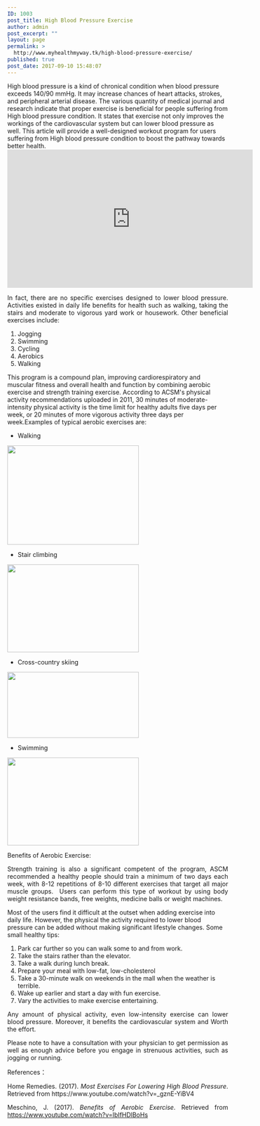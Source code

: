```yaml
---
ID: 1003
post_title: High Blood Pressure Exercise
author: admin
post_excerpt: ""
layout: page
permalink: >
  http://www.myhealthmyway.tk/high-blood-pressure-exercise/
published: true
post_date: 2017-09-10 15:48:07
---
```

<div id="pl-1003"  class="panel-layout" ><div id="pg-1003-0"  class="panel-grid panel-no-style"  data-style="{&quot;background_display&quot;:&quot;tile&quot;,&quot;cell_alignment&quot;:&quot;flex-start&quot;}" ><div id="pgc-1003-0-0"  class="panel-grid-cell"  data-weight="1" ><div id="panel-1003-0-0-0" class="so-panel widget widget_sow-editor panel-first-child panel-last-child" data-index="0" data-style="{&quot;background_image_attachment&quot;:false,&quot;background_display&quot;:&quot;tile&quot;}" ><div class="so-widget-sow-editor so-widget-sow-editor-base">
<div class="siteorigin-widget-tinymce textwidget">
	<p style="text-align: left;">High blood pressure is a kind of chronical condition when blood pressure exceeds 140/90 mmHg. It may increase chances of heart attacks, strokes, and peripheral arterial disease. The various quantity of medical journal and research indicate that proper exercise is beneficial for people suffering from High blood pressure condition. It states that exercise not only improves the workings of the cardiovascular system but can lower blood pressure as well. This article will provide a well-designed workout program for users suffering from High blood pressure condition to boost the pathway towards better health.<br /> <iframe src="https://www.youtube.com/embed/_gznE-YiBV4" width="560" height="315" frameborder="0" allowfullscreen="allowfullscreen"></iframe></p>
<p style="text-align: justify;">In fact, there are no specific exercises designed to lower blood pressure. Activities existed in daily life benefits for health such as walking, taking the stairs and moderate to vigorous yard work or housework. Other beneficial exercises include:</p>
<ol>
<li>Jogging</li>
<li>Swimming</li>
<li>Cycling</li>
<li>Aerobics</li>
<li>Walking</li>
</ol>
<p style="text-align: left;">This program is a compound plan, improving cardiorespiratory and muscular fitness and overall health and function by combining aerobic exercise and strength training exercise. According to ACSM's physical activity recommendations uploaded in 2011, 30 minutes of moderate-intensity physical activity is the time limit for healthy adults five days per week, or 20 minutes of more vigorous activity three days per week.Examples of typical aerobic exercises are:</p>
<ul>
<li style="text-align: left;">Walking</li>
</ul>
<p style="text-align: left;"><img class="alignnone size-medium wp-image-1674" src="http://35.201.22.184/wp-content/uploads/2017/09/2-300x226.jpg" alt="" width="300" height="226" /></p>
<ul style="text-align: center;">
<li style="text-align: left;">Stair climbing</li>
</ul>
<p style="text-align: left;"><img class="alignnone size-medium wp-image-1677" src="http://35.201.22.184/wp-content/uploads/2017/09/7-300x200.jpg" alt="" width="300" height="200" /></p>
<ul style="text-align: center;">
<li style="text-align: left;">Cross-country skiing</li>
</ul>
<p style="text-align: left;"><img class="alignnone size-medium wp-image-1675" src="http://35.201.22.184/wp-content/uploads/2017/09/5-300x150.jpg" alt="" width="300" height="150" /></p>
<ul style="text-align: center;">
<li style="text-align: left;">Swimming</li>
</ul>
<p style="text-align: left;"><img class="size-medium wp-image-1673 alignnone" src="http://35.201.22.184/wp-content/uploads/2017/09/swimming-300x200.jpg" alt="" width="300" height="200" /></p>
<p style="text-align: justify;">Benefits of Aerobic Exercise:</p>
<p style="text-align: justify;">Strength training is also a significant competent of the program, ASCM recommended a healthy people should train a minimum of two days each week, with 8-12 repetitions of 8-10 different exercises that target all major muscle groups.  Users can perform this type of workout by using body weight resistance bands, free weights, medicine balls or weight machines.</p>
<p>Most of the users find it difficult at the outset when adding exercise into daily life. However, the physical the activity required to lower blood pressure can be added without making significant lifestyle changes. Some small healthy tips:</p>
<ol>
<li>Park car further so you can walk some to and from work.</li>
<li>Take the stairs rather than the elevator.</li>
<li>Take a walk during lunch break.</li>
<li>Prepare your meal with low-fat, low-cholesterol</li>
<li>Take a 30-minute walk on weekends in the mall when the weather is terrible.</li>
<li>Wake up earlier and start a day with fun exercise.</li>
<li>Vary the activities to make exercise entertaining.</li>
</ol>
<p style="text-align: justify;">Any amount of physical activity, even low-intensity exercise can lower blood pressure. Moreover, it benefits the cardiovascular system and Worth the effort.</p>
<p style="text-align: justify;">Please note to have a consultation with your physician to get permission as well as enough advice before you engage in strenuous activities, such as jogging or running.</p>
<p style="text-align: justify;">References：</p>
<p style="text-align: justify;">Home Remedies. (2017). <i>Most Exercises For Lowering High Blood Pressure</i>. Retrieved from https://www.youtube.com/watch?v=_gznE-YiBV4</p>
<p style="text-align: justify;">Meschino, J. (2017). <i>Benefits of Aerobic Exercise</i>. Retrieved from <a href="https://www.youtube.com/watch?v=IbIfHDlBoHs">https://www.youtube.com/watch?v=IbIfHDlBoHs</a></p></div>
</div></div></div></div></div>